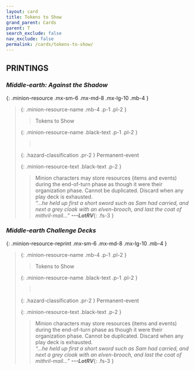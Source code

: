 ```yaml
---
layout: card
title: Tokens to Show
grand_parent: Cards
parent: T
search_exclude: false
nav_exclude: false
permalink: /cards/tokens-to-show/
---
```


## PRINTINGS


### _Middle-earth: Against the Shadow_

{: .minion-resource .mx-sm-6 .mx-md-8 .mx-lg-10 .mb-4 }
> {: .minion-resource-name .mb-4 .p-1 .pl-2 }
> > <div class="hazard-mp"></div>
> > <div class="card-name">Tokens to Show</div>
>
> {: .minion-resource-name .black-text .p-1 .pl-2 }
> > &nbsp;
>
> {: .hazard-classification .pr-2 }
> Permanent-event
>
> {: .minion-resource-text .black-text .p-2 }
> > Minion characters may store resources (items and events) during the end-of-turn phase as though it were their organization phase. Cannot be duplicated. Discard when any play deck is exhausted.   <br>_“...he held up first a short sword such as Sam had carried, and next a grey cloak with an elven-brooch, and last the coat of mithril-mail...”_ ***---&#65279;LotRV***{: .fs-3 } 
> 

### _Middle-earth Challenge Decks_

{: .minion-resource-reprint .mx-sm-6 .mx-md-8 .mx-lg-10 .mb-4 }
> {: .minion-resource-name .mb-4 .p-1 .pl-2 }
> > <div class="hazard-mp"></div>
> > <div class="card-name">Tokens to Show</div>
>
> {: .minion-resource-name .black-text .p-1 .pl-2 }
> > &nbsp;
>
> {: .hazard-classification .pr-2 }
> Permanent-event
>
> {: .minion-resource-text .black-text .p-2 }
> > Minion characters may store resources (items and events) during the end-of-turn phase as though it were their organization phase. Cannot be duplicated. Discard when any play deck is exhausted.   <br>_“...he held up first a short sword such as Sam had carried, and next a grey cloak with an elven-brooch, and last the coat of mithril-mail...”_ ***---&#65279;LotRV***{: .fs-3 } 
> 
